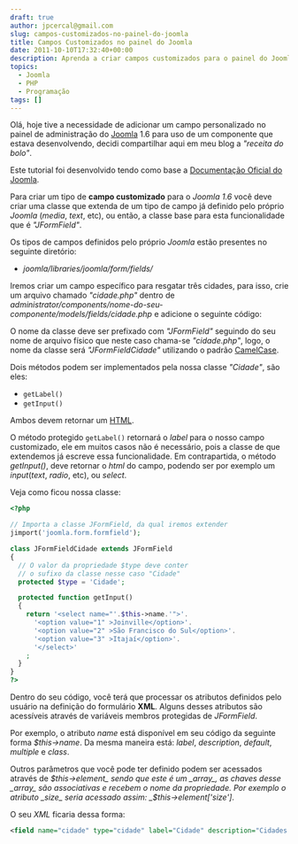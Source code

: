 ```yaml
---
draft: true
author: jpcercal@gmail.com
slug: campos-customizados-no-painel-do-joomla
title: Campos Customizados no painel do Joomla
date: 2011-10-10T17:32:40+00:00
description: Aprenda a criar campos customizados para o painel do Joomla 1.6, para isto você deve extender uma classe do Joomla que seja descendente de JFormField.
topics:
  - Joomla
  - PHP
  - Programação
tags: []
---
```


Olá, hoje tive a necessidade de adicionar um campo personalizado no painel de administração do [Joomla](http://www.joomla.org/ "Joomla") 1.6 para uso de um componente que estava desenvolvendo, decidi compartilhar aqui em meu blog a _"receita do bolo"_.

Este tutorial foi desenvolvido tendo como base a [Documentação Oficial do Joomla](http://docs.joomla.org/Creating_a_custom_form_field_type "Documentação Oficial do Joomla").

Para criar um tipo de **campo customizado** para o _Joomla 1.6_ você deve criar uma classe que extenda de um tipo de campo já definido pelo próprio _Joomla_ (_media_, _text_, etc), ou então, a classe base para esta funcionalidade que é _"JFormField"_.

Os tipos de campos definidos pelo próprio _Joomla_ estão presentes no seguinte diretório:

* _joomla/libraries/joomla/form/fields/_

Iremos criar um campo específico para resgatar três cidades, para isso, crie um arquivo chamado _"cidade.php"_ dentro de _administrator/components/nome-do-seu-componente/models/fields/cidade.php_ e adicione o seguinte código:

O nome da classe deve ser prefixado com _"JFormField"_ seguindo do seu nome de arquivo físico que neste caso chama-se _"cidade.php"_, logo, o nome da classe será _"JFormFieldCidade"_ utilizando o padrão [CamelCase](http://sistemas.cekurte.com/blog/o-padrao-camelcase/ "O Padrão CamelCase").

Dois métodos podem ser implementados pela nossa classe _"Cidade"_, são eles:

* `getLabel()`
* `getInput()`

Ambos devem retornar um [HTML](http://sistemas.cekurte.com/blog/introducao-a-linguagem-html/ "Introdução a Linguagem HTML").

O método protegido `getLabel()` retornará o _label_ para o nosso campo customizado, ele em muitos casos não é necessário, pois a classe de que extendemos já escreve essa funcionalidade. Em contrapartida, o método _getInput()_, deve retornar o _html_ do campo, podendo ser por exemplo um _input_(_text_, _radio_, etc), ou _select_.

Veja como ficou nossa classe:

```php
<?php

// Importa a classe JFormField, da qual iremos extender
jimport('joomla.form.formfield');

class JFormFieldCidade extends JFormField
{
  // O valor da propriedade $type deve conter
  // o sufixo da classe nesse caso "Cidade"
  protected $type = 'Cidade';

  protected function getInput()
  {
    return '<select name="'.$this->name.'">'.
      '<option value="1" >Joinville</option>'.
      '<option value="2" >São Francisco do Sul</option>'.
      '<option value="3" >Itajaí</option>'.
      '</select>'
    ;
  }
}
?>
```

Dentro do seu código, você terá que processar os atributos definidos pelo usuário na definição do formulário **XML**. Alguns desses atributos são acessíveis através de variáveis membros protegidas de _JFormField_.

Por exemplo, o atributo _name_ está disponível em seu código da seguinte forma _$this->name_. Da mesma maneira está: _label_, _description_, _default_, _multiple_ e _class_.

Outros parâmetros que você pode ter definido podem ser acessados através de _$this->element_ sendo que este é um _array_, as chaves desse _array_ são associativas e recebem o nome da propriedade. Por exemplo o atributo _size_ seria acessado assim: _$this->element['size']_.

O seu _XML_ ficaria dessa forma:

```xml
<field name="cidade" type="cidade" label="Cidade" description="Cidades disponíveis" />
```
